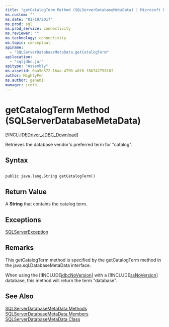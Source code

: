 ```yaml
---
title: "getCatalogTerm Method (SQLServerDatabaseMetaData) | Microsoft Docs"
ms.custom: ""
ms.date: "01/19/2017"
ms.prod: sql
ms.prod_service: connectivity
ms.reviewer: ""
ms.technology: connectivity
ms.topic: conceptual
apiname: 
  - "SQLServerDatabaseMetaData.getCatalogTerm"
apilocation: 
  - "sqljdbc.jar"
apitype: "Assembly"
ms.assetid: 0aa5d372-16aa-4790-a8f6-f8b742798f8f
author: MightyPen
ms.author: genemi
manager: jroth
---
```

# getCatalogTerm Method (SQLServerDatabaseMetaData)
[!INCLUDE[Driver_JDBC_Download](../../../includes/driver_jdbc_download.md)]

  Retrieves the database vendor's preferred term for "catalog".  
  
## Syntax  
  
```  
  
public java.lang.String getCatalogTerm()  
```  
  
## Return Value  
 A **String** that contains the catalog term.  
  
## Exceptions  
 [SQLServerException](../../../connect/jdbc/reference/sqlserverexception-class.md)  
  
## Remarks  
 This getCatalogTerm method is specified by the getCatalogTerm method in the java.sql.DatabaseMetaData interface.  
  
 When using the [!INCLUDE[jdbcNoVersion](../../../includes/jdbcnoversion_md.md)] with a [!INCLUDE[ssNoVersion](../../../includes/ssnoversion-md.md)] database, this method will return the term "database".  
  
## See Also  
 [SQLServerDatabaseMetaData Methods](../../../connect/jdbc/reference/sqlserverdatabasemetadata-methods.md)   
 [SQLServerDatabaseMetaData Members](../../../connect/jdbc/reference/sqlserverdatabasemetadata-members.md)   
 [SQLServerDatabaseMetaData Class](../../../connect/jdbc/reference/sqlserverdatabasemetadata-class.md)  
  
  
